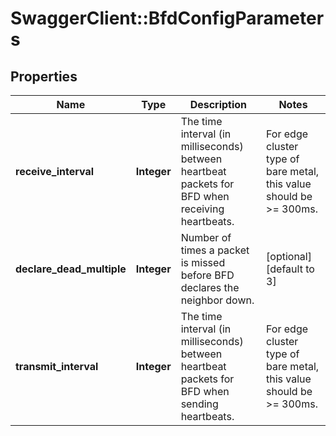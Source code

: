 # SwaggerClient::BfdConfigParameters

## Properties
Name | Type | Description | Notes
------------ | ------------- | ------------- | -------------
**receive_interval** | **Integer** | The time interval (in milliseconds) between heartbeat packets for BFD when receiving heartbeats.| For edge cluster type of bare metal, this value should be &gt;&#x3D; 300ms.| For edge cluster type of virtual machine or hybrid, this value should be &gt;&#x3D; 1000ms. | [optional] [default to 1000]
**declare_dead_multiple** | **Integer** | Number of times a packet is missed before BFD declares the neighbor down. | [optional] [default to 3]
**transmit_interval** | **Integer** | The time interval (in milliseconds) between heartbeat packets for BFD when sending heartbeats.| For edge cluster type of bare metal, this value should be &gt;&#x3D; 300ms.| For edge cluster type of virtual machine or hybrid, this value should be &gt;&#x3D; 1000ms. | [optional] [default to 1000]


